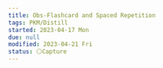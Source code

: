 ```yaml
---
title: Obs-Flashcard and Spaced Repetition
tags: PKM/Distill
started: 2023-04-17 Mon
due: null
modified: 2023-04-21 Fri
status: ⚪Capture
---
```


